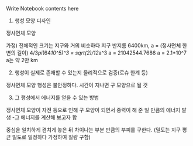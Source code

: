 Write Notebook contents here
1. 행성 모양 디자인

정사면체 모양

가정) 전체적인 크기는 지구와 거의 비슷하다
지구 반지름 6400km, a = (정사면체 한 변의 길이)
4/3*pi*(64*10^5)^3 = sqrt(2)/12*a^3
a = 21042544.7686
a = 2.1*10^7
a는 약 2만 km


2. 행성이 실제로 존재할 수 있는지 물리적으로 검증(로슈 한계 등)

정사면체 모양 행성은 불안정하다.
시간이 지나면 구 모양으로 될 것


3. 그 행성에서 에너지를 얻을 수 있는 방법

정사면체 모양이 자전 등으로 인해 구 모양이 되면서 중력이 해 준 일 만큼의 에너지 발생
-그 에너지를 계산해 보고자 함

중심을 일치하게 겸치게 놓은 뒤 차이나는 부분 만큼의 부피를 구한다.
(밀도는 지구 평균 밀도로 일정하다 가정하여 질량 구함)
